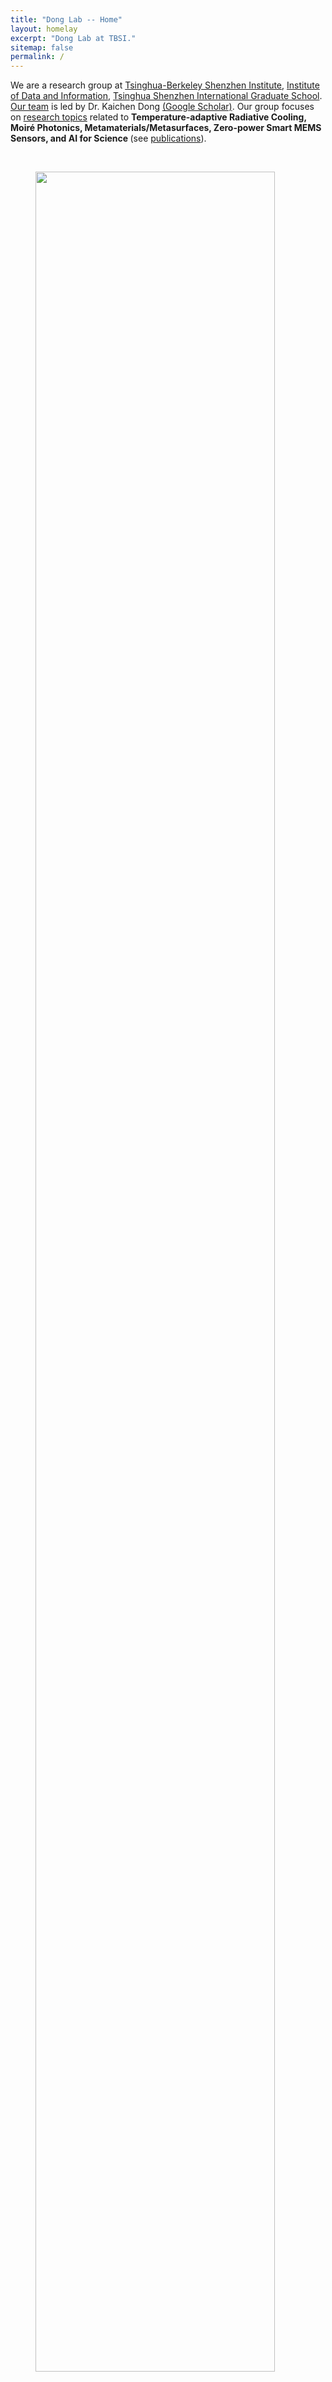 ```yaml
---
title: "Dong Lab -- Home"
layout: homelay
excerpt: "Dong Lab at TBSI."
sitemap: false
permalink: /
---
```


We are a research group at [Tsinghua-Berkeley Shenzhen Institute](http://www.tbsi.edu.cn/english/), [Institute of Data and Information](https://www.sigs.tsinghua.edu.cn/en/Institute_of_Data_and_Information/list.htm), [Tsinghua Shenzhen International Graduate School](https://www.sigs.tsinghua.edu.cn/). [Our team](https://dkcgroup.github.io/team/) is led by Dr. Kaichen Dong [(Google Scholar)](https://scholar.google.cz/citations?hl=zh-CN&authuser=1&user=yBX-oTwAAAAJ). Our group focuses on [research topics](https://dkcgroup.github.io/research/) related to <b> Temperature-adaptive Radiative Cooling, Moiré Photonics, Metamaterials/Metasurfaces, Zero-power Smart MEMS Sensors, and AI for Science </b>(see [publications](https://dkcgroup.github.io/publications/)).

<br/>

<figure>
<img src="{{ site.url }}{{ site.baseurl }}/images/picpic/Intro.png" width="95%">
</figure>

<br/>

 **We are  looking for passionate new PhD students, Postdocs, and Master students to join the team !**[(see vacancies)](https://dkcgroup.github.io/vacancies)

<div class="row">
<div class="col-sm-2">
    <img src="{{ site.url }}{{ site.baseurl }}/images/picpic/THU-LOGO.png" width="80%">
</div>
    
<div class="col-sm-3">
    <img src="{{ site.url }}{{ site.baseurl }}/images/picpic/Tsinghua-SIGS-logo.png" width="80%">
</div>

<div class="col-sm-3">
    <img src="{{ site.url }}{{ site.baseurl }}/images/picpic/TBSI-logo.png" width="80%">
</div>
</div>


